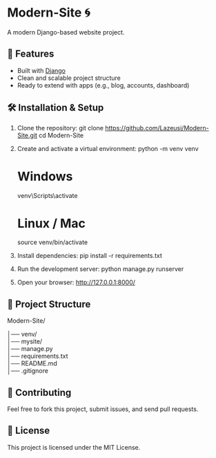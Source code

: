# Modern-Site 🌀

A modern Django-based website project.

## 🚀 Features
- Built with [Django](https://www.djangoproject.com/)
- Clean and scalable project structure
- Ready to extend with apps (e.g., blog, accounts, dashboard)

## 🛠 Installation & Setup
1. Clone the repository:
   git clone https://github.com/Lazeusi/Modern-Site.git
   cd Modern-Site

2. Create and activate a virtual environment:
   python -m venv venv
   # Windows
   venv\Scripts\activate
   # Linux / Mac
   source venv/bin/activate

3. Install dependencies:
   pip install -r requirements.txt

4. Run the development server:
   python manage.py runserver

5. Open your browser:
   http://127.0.0.1:8000/

## 📂 Project Structure
Modern-Site/

│── venv/              
│── mysite/            
│── manage.py          
│── requirements.txt   
│── README.md          
│── .gitignore

## 🤝 Contributing
Feel free to fork this project, submit issues, and send pull requests.

## 📜 License
This project is licensed under the MIT License.
